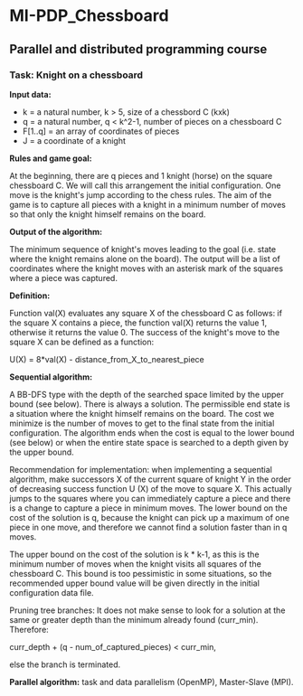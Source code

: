 # MI-PDP_Chessboard
## Parallel and distributed programming course

### Task: Knight on a chessboard

**Input data:**
* k = a natural number, k > 5, size of a chessbord C (kxk) 
* q = a natural number, q < k^2-1, number of pieces on a chessboard C 
* F[1..q] = an array of coordinates of pieces 
* J = a coordinate of a knight 

**Rules and game goal:**

At the beginning, there are q pieces and 1 knight (horse) on the square chessboard C. We will call this arrangement the initial configuration. One move is the knight's jump according to the chess rules. The aim of the game is to capture all pieces with a knight in a minimum number of moves so that only the knight himself remains on the board. 

**Output of the algorithm:**

The minimum sequence of knight's moves leading to the goal (i.e. state where the knight remains alone on the board). The output will be a list of coordinates where the knight moves with an asterisk mark of the squares where a piece was captured. 

**Definition:**

Function val(X) evaluates any square X of the chessboard C as follows: if the square X contains a piece, the function val(X) returns the value 1, otherwise it returns the value 0. The success of the knight's move to the square X can be defined as a function: 

U(X) = 8*val(X) - distance_from_X_to_nearest_piece

**Sequential algorithm:**

A BB-DFS type with the depth of the searched space limited by the upper bound (see below). There is always a solution.
The permissible end state is a situation where the knight himself remains on the board. 
The cost we minimize is the number of moves to get to the final state from the initial configuration.
The algorithm ends when the cost is equal to the lower bound (see below) or when the entire state space is searched to a depth given by the upper bound. 

Recommendation for implementation: when implementing a sequential algorithm, make successors X of the current square of knight Y in the order of decreasing success function U (X) of the move to square X. This actually jumps to the squares where you can immediately capture a piece and there is a change to capture a piece in minimum moves.
The lower bound on the cost of the solution is q, because the knight can pick up a maximum of one piece in one move, and therefore we cannot find a solution faster than in q moves. 

The upper bound on the cost of the solution is k * k-1, as this is the minimum number of moves when the knight visits all squares of the chessboard C. This bound is too pessimistic in some situations, so the recommended upper bound value will be given directly in the initial configuration data file.

Pruning tree branches: It does not make sense to look for a solution at the same or greater depth than the minimum already found (curr_min). Therefore: 

curr_depth + (q - num_of_captured_pieces) < curr_min,

else the branch is terminated.

**Parallel algorithm:** task and data parallelism (OpenMP), Master-Slave (MPI).
